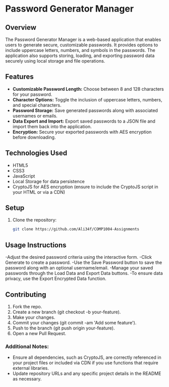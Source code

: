 # Password Generator Manager

## Overview
The Password Generator Manager is a web-based application that enables users to generate secure, customizable passwords. It provides options to include uppercase letters, numbers, and symbols in the passwords. The application also supports storing, loading, and exporting password data securely using local storage and file operations.

## Features
- **Customizable Password Length:** Choose between 8 and 128 characters for your password.
- **Character Options:** Toggle the inclusion of uppercase letters, numbers, and special characters.
- **Password Storage:** Save generated passwords along with associated usernames or emails.
- **Data Export and Import:** Export saved passwords to a JSON file and import them back into the application.
- **Encryption:** Secure your exported passwords with AES encryption before downloading.

## Technologies Used
- HTML5
- CSS3
- JavaScript
- Local Storage for data persistence
- CryptoJS for AES encryption (ensure to include the CryptoJS script in your HTML or via a CDN)

## Setup
1. Clone the repository:
   ```bash
   git clone https://github.com/Ali34f/COMP1004-Assignments

## Usage Instructions
-Adjust the desired password criteria using the interactive form.
-Click Generate to create a password.
-Use the Save Password button to save the password along with an optional username/email.
-Manage your saved passwords through the Load Data and Export Data buttons.
-To ensure data privacy, use the Export Encrypted Data function.

## Contributing
1) Fork the repo.
2) Create a new branch (git checkout -b your-feature).
3) Make your changes.
4) Commit your changes (git commit -am 'Add some feature').
5) Push to the branch (git push origin your-feature).
6) Open a new Pull Request.


### Additional Notes:
- Ensure all dependencies, such as CryptoJS, are correctly referenced in your project files or included via CDN if you use functions that require external libraries.
- Update repository URLs and any specific project details in the README as necessary. 
